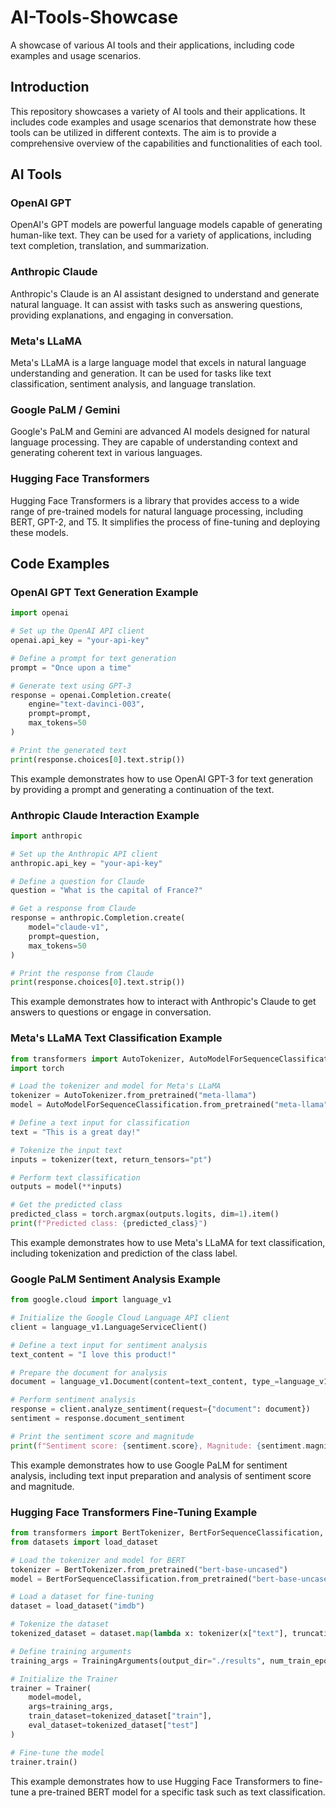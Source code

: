 # AI-Tools-Showcase
A showcase of various AI tools and their applications, including code examples and usage scenarios.

## Introduction

This repository showcases a variety of AI tools and their applications. It includes code examples and usage scenarios that demonstrate how these tools can be utilized in different contexts. The aim is to provide a comprehensive overview of the capabilities and functionalities of each tool.

## AI Tools

### OpenAI GPT
OpenAI's GPT models are powerful language models capable of generating human-like text. They can be used for a variety of applications, including text completion, translation, and summarization.

### Anthropic Claude
Anthropic's Claude is an AI assistant designed to understand and generate natural language. It can assist with tasks such as answering questions, providing explanations, and engaging in conversation.

### Meta's LLaMA
Meta's LLaMA is a large language model that excels in natural language understanding and generation. It can be used for tasks like text classification, sentiment analysis, and language translation.

### Google PaLM / Gemini
Google's PaLM and Gemini are advanced AI models designed for natural language processing. They are capable of understanding context and generating coherent text in various languages.

### Hugging Face Transformers
Hugging Face Transformers is a library that provides access to a wide range of pre-trained models for natural language processing, including BERT, GPT-2, and T5. It simplifies the process of fine-tuning and deploying these models.

## Code Examples

### OpenAI GPT Text Generation Example
```python
import openai

# Set up the OpenAI API client
openai.api_key = "your-api-key"

# Define a prompt for text generation
prompt = "Once upon a time"

# Generate text using GPT-3
response = openai.Completion.create(
    engine="text-davinci-003",
    prompt=prompt,
    max_tokens=50
)

# Print the generated text
print(response.choices[0].text.strip())
```
This example demonstrates how to use OpenAI GPT-3 for text generation by providing a prompt and generating a continuation of the text.

### Anthropic Claude Interaction Example
```python
import anthropic

# Set up the Anthropic API client
anthropic.api_key = "your-api-key"

# Define a question for Claude
question = "What is the capital of France?"

# Get a response from Claude
response = anthropic.Completion.create(
    model="claude-v1",
    prompt=question,
    max_tokens=50
)

# Print the response from Claude
print(response.choices[0].text.strip())
```
This example demonstrates how to interact with Anthropic's Claude to get answers to questions or engage in conversation.

### Meta's LLaMA Text Classification Example
```python
from transformers import AutoTokenizer, AutoModelForSequenceClassification
import torch

# Load the tokenizer and model for Meta's LLaMA
tokenizer = AutoTokenizer.from_pretrained("meta-llama")
model = AutoModelForSequenceClassification.from_pretrained("meta-llama")

# Define a text input for classification
text = "This is a great day!"

# Tokenize the input text
inputs = tokenizer(text, return_tensors="pt")

# Perform text classification
outputs = model(**inputs)

# Get the predicted class
predicted_class = torch.argmax(outputs.logits, dim=1).item()
print(f"Predicted class: {predicted_class}")
```
This example demonstrates how to use Meta's LLaMA for text classification, including tokenization and prediction of the class label.

### Google PaLM Sentiment Analysis Example
```python
from google.cloud import language_v1

# Initialize the Google Cloud Language API client
client = language_v1.LanguageServiceClient()

# Define a text input for sentiment analysis
text_content = "I love this product!"

# Prepare the document for analysis
document = language_v1.Document(content=text_content, type_=language_v1.Document.Type.PLAIN_TEXT)

# Perform sentiment analysis
response = client.analyze_sentiment(request={"document": document})
sentiment = response.document_sentiment

# Print the sentiment score and magnitude
print(f"Sentiment score: {sentiment.score}, Magnitude: {sentiment.magnitude}")
```
This example demonstrates how to use Google PaLM for sentiment analysis, including text input preparation and analysis of sentiment score and magnitude.

### Hugging Face Transformers Fine-Tuning Example
```python
from transformers import BertTokenizer, BertForSequenceClassification, Trainer, TrainingArguments
from datasets import load_dataset

# Load the tokenizer and model for BERT
tokenizer = BertTokenizer.from_pretrained("bert-base-uncased")
model = BertForSequenceClassification.from_pretrained("bert-base-uncased")

# Load a dataset for fine-tuning
dataset = load_dataset("imdb")

# Tokenize the dataset
tokenized_dataset = dataset.map(lambda x: tokenizer(x["text"], truncation=True, padding=True), batched=True)

# Define training arguments
training_args = TrainingArguments(output_dir="./results", num_train_epochs=1, per_device_train_batch_size=8)

# Initialize the Trainer
trainer = Trainer(
    model=model,
    args=training_args,
    train_dataset=tokenized_dataset["train"],
    eval_dataset=tokenized_dataset["test"]
)

# Fine-tune the model
trainer.train()
```
This example demonstrates how to use Hugging Face Transformers to fine-tune a pre-trained BERT model for a specific task such as text classification.
